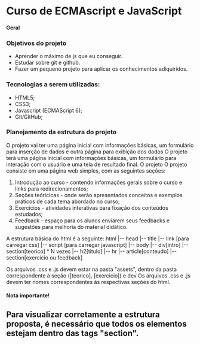 # Curso de ECMAscript e JavaScript
**Geral**
### Objetivos do projeto
- Aprender o máximo de js que eu conseguir.
- Estudar sobre git e github.
- Fazer um pequeno projeto para aplicar os conhecimentos adiquiridos.

### Tecnologias a serem utilizadas:
- HTML5;
- CSS3;
- Javascript (ECMAScript 6);
- Git/GitHub;

### Planejamento da estrutura do projeto
O projeto vai ter uma página inicial com informações básicas, um formulário para inserção de dados e outra página para exibição dos dados
O projeto terá uma página inicial com informações básicas, um formulário para interação com o usuário e uma tela de resultado final. O projeto
O projeto consiste em uma página web simples, com as seguintes seções:
1. Introdução ao curso - contendo informações gerais sobre o curso e links para redirecionamentos;
2. Seções teóricicas - onde serão apresentados conceitos e exemplos práticos de cada tema abordado no curso;
3. Exercícios - atividades interativas para fixação dos conteúdos estudados;
4. Feedback - espaço para os alunos enviarem seus feedbacks e sugestões para melhoria do material didático.

A estrutura básica do html é a seguinte:
html
|-- head
    |-- title
    |-- link [para carregar css]
    |-- script [para carregar javascript]
|-- body
    |-- div[intro]
    |-- section[teorico] * N vezes
        |-- h2[titulo]
        |-- hr
        |-- article[conteudo]
    |-- section[exercicio ou feedback]

Os arquivos .css e .js devem estar na pasta "assets", dentro da pasta correspondente à seção ([teorico], [exercicio]) e dev
Os arquivos .css e .js devem ter nomes correspondentes às respectivas seções do html.

#### Nota importante!
Para visualizar corretamente a estrutura proposta, é necessário que todos os elementos estejam dentro das tags "section".
---